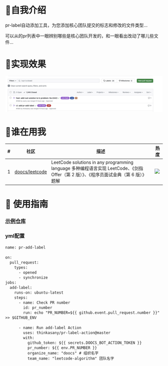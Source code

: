 # 🌊自我介绍
pr-label自动添加工具，为您添加核心团队提交的标志和修改的文件类型...

可以从的pr列表中一眼辨别哪些是核心团队开发的，和一眼看出改动了哪儿些文件...
# 🌈实现效果
<a href="https://github.com/doocs/leetcode/pulls?q=is%3Apr+is%3Aclosed" target="_blank"><img src="./demo/demo1.png"></a>

# 🚀谁在用我
| # | 社区| 描述 | 热度 |
| --- | --- | --- | --- |
| 1 | [doocs/leetcode](https://github.com/doocs/leetcode) |  LeetCode solutions in any programming language 多种编程语言实现 LeetCode、《剑指 Offer（第 2 版）》、《程序员面试金典（第 6 版）》题解 | ![](https://badgen.net/github/stars/doocs/leetcode)|


# 🍔 使用指南
### [示例仓库](https://github.com/doocs/leetcode/blob/main/.github/workflows/pr-add-label.yml)


### yml配置
```
name: pr-add-label

on:
  pull_request:
    types:
      - opened
      - synchronize
jobs:
  add-label:
    runs-on: ubuntu-latest
    steps:
      - name: Check PR number
        id: pr_number
        run: echo "PR_NUMBER=${{ github.event.pull_request.number }}" >> $GITHUB_ENV

      - name: Run add-label Action
        uses: thinkasany/pr-label-action@master
        with:
          github_token: ${{ secrets.DOOCS_BOT_ACTION_TOKEN }}
          pr_number: ${{ env.PR_NUMBER }}
          organize_name: "doocs" # 组织名字
          team_name: "leetcode-algorithm" 团队名字
```


